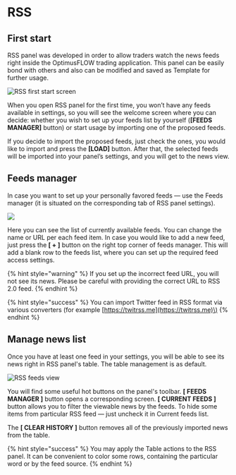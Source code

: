 # RSS

## First start

RSS panel was developed in order to allow traders watch the news feeds right inside the OptimusFLOW trading application. This panel can be easily bond with others and also can be modified and saved as Template for further usage.

![RSS first start screen](../.gitbook/assets/rss_start.png)

When you open RSS panel for the first time, you won’t have any feeds available in settings, so you will see the welcome screen where you can decide: whether you wish to set up your feeds list by yourself \(**\[FEEDS MANAGER\]** button\) or start usage by importing one of the proposed feeds.

If you decide to import the proposed feeds, just check the ones, you would like to import and press the **\[LOAD\]** button. After that, the selected feeds will be imported into your panel’s settings, and you will get to the news view.

## Feeds manager

In case you want to set up your personally favored feeds — use the Feeds manager \(it is situated on the corresponding tab of RSS panel settings\).

![](../.gitbook/assets/rss_manager.png)

Here you can see the list of currently available feeds. You can change the name or URL per each feed item. In case you would like to add a new feed, just press the **\[ + \]** button on the right top corner of feeds manager. This will add a blank row to the feeds list, where you can set up the required feed access settings.

{% hint style="warning" %}
If you set up the incorrect feed URL, you will not see its news. Please be careful with providing the correct URL to RSS 2.0 feed.
{% endhint %}

{% hint style="success" %}
You can import Twitter feed in RSS format via various converters \(for example [https://twitrss.me](https://twitrss.me)\)
{% endhint %}

## Manage news list

Once you have at least one feed in your settings, you will be able to see its news right in RSS panel's table. The table management is as default.

![RSS feeds view](../.gitbook/assets/rss_feed.png)

You will find some useful hot buttons on the panel's toolbar. **\[ FEEDS MANAGER \]** button opens a corresponding screen. **\[ CURRENT FEEDS \]** button allows you to filter the viewable news by the feeds. To hide some items from particular RSS feed — just uncheck it in Current feeds list.

The **\[ CLEAR HISTORY \]** button removes all of the previously imported news from the table.

{% hint style="success" %}
You may apply the Table actions to the RSS panel. It can be convenient to color some rows, containing the particular word or by the feed source.
{% endhint %}


